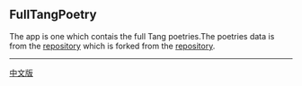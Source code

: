 ## FullTangPoetry

The app is one which contais the full Tang poetries.The poetries data is from the [repository](https://github.com/xiaosongfu/tang_poetry) which is forked from the [repository](https://github.com/hxgdzyuyi/tang_poetry).


--- 
[中文版](README_ZH_CN.md)